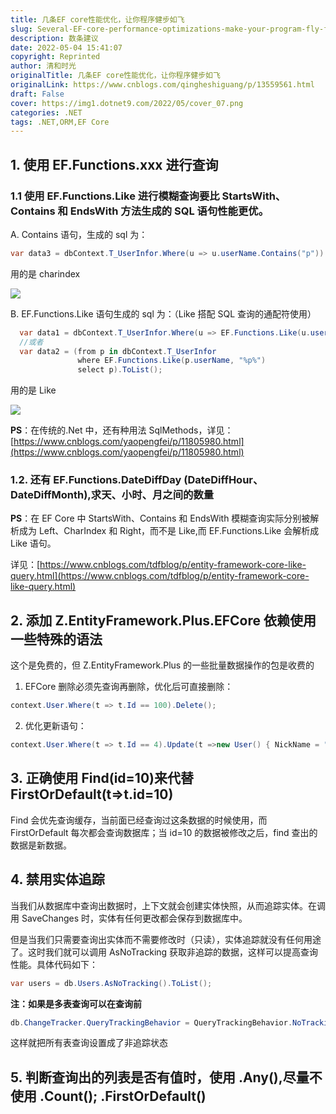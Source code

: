 ```yaml
---
title: 几条EF core性能优化，让你程序健步如飞
slug: Several-EF-core-performance-optimizations-make-your-program-fly-fast
description: 数条建议
date: 2022-05-04 15:41:07
copyright: Reprinted
author: 清和时光
originalTitle: 几条EF core性能优化，让你程序健步如飞
originalLink: https://www.cnblogs.com/qingheshiguang/p/13559561.html
draft: False
cover: https://img1.dotnet9.com/2022/05/cover_07.png
categories: .NET
tags: .NET,ORM,EF Core
---
```


## 1. 使用 EF.Functions.xxx 进行查询

### 1.1 使用 EF.Functions.Like 进行模糊查询要比 StartsWith、Contains 和 EndsWith 方法生成的 SQL 语句性能更优。

A. Contains 语句，生成的 sql 为：

```csharp
var data3 = dbContext.T_UserInfor.Where(u => u.userName.Contains("p")).ToList();
```

用的是 charindex

![](https://img1.dotnet9.com/2022/05/0701.png)

B. EF.Functions.Like 语句生成的 sql 为：（Like 搭配 SQL 查询的通配符使用）

```csharp
  var data1 = dbContext.T_UserInfor.Where(u => EF.Functions.Like(u.userName, "%p%")).ToList();
  //或者
  var data2 = (from p in dbContext.T_UserInfor
               where EF.Functions.Like(p.userName, "%p%")
               select p).ToList();
```

用的是 Like

![](https://img1.dotnet9.com/2022/05/0702.png)

**PS**：在传统的.Net 中，还有种用法 SqlMethods，详见：[https://www.cnblogs.com/yaopengfei/p/11805980.html](https://www.cnblogs.com/yaopengfei/p/11805980.html)

### 1.2. 还有 EF.Functions.DateDiffDay (DateDiffHour、DateDiffMonth),求天、小时、月之间的数量

**PS**：在 EF Core 中 StartsWith、Contains 和 EndsWith 模糊查询实际分别被解析成为 Left、CharIndex 和 Right，而不是 Like,而 EF.Functions.Like 会解析成 Like 语句。

详见：[https://www.cnblogs.com/tdfblog/p/entity-framework-core-like-query.html](https://www.cnblogs.com/tdfblog/p/entity-framework-core-like-query.html)

## 2. 添加 Z.EntityFramework.Plus.EFCore 依赖使用一些特殊的语法

这个是免费的，但 Z.EntityFramework.Plus 的一些批量数据操作的包是收费的

1. EFCore 删除必须先查询再删除，优化后可直接删除：

```csharp
context.User.Where(t => t.Id == 100).Delete();
```

2. 优化更新语句：

```csharp
context.User.Where(t => t.Id == 4).Update(t =>new User() { NickName = "2224114" ,Phone = "1234"} );
```

## 3. 正确使用 Find(id=10)来代替 FirstOrDefault(t=>t.id=10)

Find 会优先查询缓存，当前面已经查询过这条数据的时候使用，而 FirstOrDefault 每次都会查询数据库；当 id=10 的数据被修改之后，find 查出的数据是新数据。

## 4. 禁用实体追踪

当我们从数据库中查询出数据时，上下文就会创建实体快照，从而追踪实体。在调用 SaveChanges 时，实体有任何更改都会保存到数据库中。

但是当我们只需要查询出实体而不需要修改时（只读），实体追踪就没有任何用途了。这时我们就可以调用 AsNoTracking 获取非追踪的数据，这样可以提高查询性能。具体代码如下：

```csharp
var users = db.Users.AsNoTracking().ToList();
```

**注：如果是多表查询可以在查询前**

```csharp
db.ChangeTracker.QueryTrackingBehavior = QueryTrackingBehavior.NoTracking;
```

这样就把所有表查询设置成了非追踪状态

## 5. 判断查询出的列表是否有值时，使用 .Any(),尽量不使用 .Count(); .FirstOrDefault()
